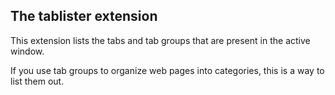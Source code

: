 ## The tablister extension

This extension lists the tabs and tab groups that are present in the active window.

If you use tab groups to organize web pages into categories, this is a way to list them out.

